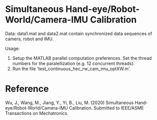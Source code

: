 # Simultaneous Hand-eye/Robot-World/Camera-IMU Calibration
Data:
data1.mat and data2.mat contain synchronized data sequences of camera, robot and IMU.

Usage:
1. Setup the MATLAB parallel computation preferences. Set the thread numbers for the paralellization (e.g. 12 concurrent threads).
2. Run the file 'test_continuous_hec_rw_cam_imu_optXW.m'.

# Reference
Wu, J., Wang, M., Jiang, Y., Yi, B., Liu, M. (2020) Simultaneous Hand-eye/Robot-World/Camera-IMU Calibration. Submitted to IEEE/ASME Transactions on Mechatronics.
